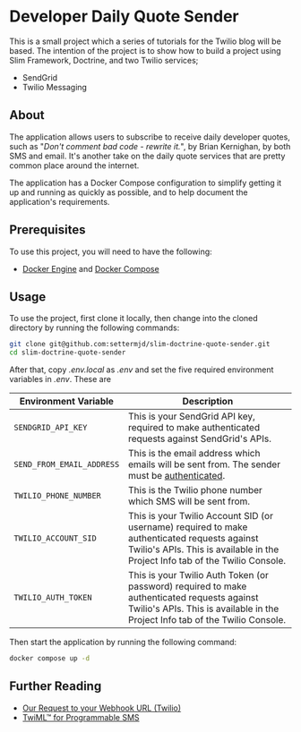 # Developer Daily Quote Sender

This is a small project which a series of tutorials for the Twilio blog will be based.
The intention of the project is to show how to build a project using Slim Framework, Doctrine, and two Twilio services;

- SendGrid
- Twilio Messaging

## About

The application allows users to subscribe to receive daily developer quotes, such as "_Don't comment bad code - rewrite it._", by Brian Kernighan, by both SMS and email.
It's another take on the daily quote services that are pretty common place around the internet.

The application has a Docker Compose configuration to simplify getting it up and running as quickly as possible, and to help document the application's requirements.

## Prerequisites

To use this project, you will need to have the following:

- [Docker Engine](https://docs.docker.com/compose/install/) and [Docker Compose](https://docs.docker.com/compose/install/)

## Usage

To use the project, first clone it locally, then change into the cloned directory by running the following commands:

```bash
git clone git@github.com:settermjd/slim-doctrine-quote-sender.git
cd slim-doctrine-quote-sender
```

After that, copy _.env.local_ as *.env* and set the five required environment variables in _.env_.
These are 

| Environment Variable      | Description                                                                                                                                                                   |
|---------------------------|-------------------------------------------------------------------------------------------------------------------------------------------------------------------------------|
| `SENDGRID_API_KEY`        | This is your SendGrid API key, required to make authenticated requests against SendGrid's APIs.                                                                               |
| `SEND_FROM_EMAIL_ADDRESS` | This is the email address which emails will be sent from. The sender must be [authenticated](https://docs.sendgrid.com/glossary/sender-authentication).                       |
| `TWILIO_PHONE_NUMBER`     | This is the Twilio phone number which SMS will be sent from.                                                                                                                  |
| `TWILIO_ACCOUNT_SID`      | This is your Twilio Account SID (or username) required to make authenticated requests against Twilio's APIs. This is available in the Project Info tab of the Twilio Console. |
| `TWILIO_AUTH_TOKEN`       | This is your Twilio Auth Token (or password) required to make authenticated requests against Twilio's APIs. This is available in the Project Info tab of the Twilio Console.  |                                                                 |

Then start the application by running the following command:

```bash
docker compose up -d
```

## Further Reading

- [Our Request to your Webhook URL (Twilio)](https://www.twilio.com/docs/messaging/guides/webhook-request)
- [TwiML™ for Programmable SMS](https://www.twilio.com/docs/messaging/twiml#twilios-request-to-your-application)